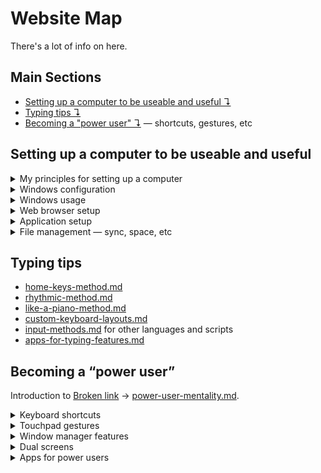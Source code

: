 # Website Map

There's a lot of info on here.&#x20;

## Main Sections

* [Setting up a computer to be useable and useful ↴](website-map.md#setting-up-a-computer-to-be-useable-and-useful)&#x20;
* [Typing tips ↴](website-map.md#typing-tips)&#x20;
* [Becoming a "power user" ↴](website-map.md#becoming-a-power-user) — shortcuts, gestures, etc



## Setting up a computer to be useable and useful

<details>

<summary>My principles for setting up a computer</summary>

* [README (1).md](<../README (1).md> "mention")
* [software-and-os-configuration.md](../principles-of-setup/software-and-os-configuration.md "mention") — Configuring the operating system to be uninvasive
* [hardware-selection](../principles-of-setup/hardware-selection/ "mention") — Choosing hardware that is ergonomic and unobtrusive
* [crafting-your-environment.md](../principles-of-setup/crafting-your-environment.md "mention") — Crafting your computer environment for focus.

</details>

<details>

<summary>Windows configuration</summary>

* Setting up a new Windows installation
* Checking Startup Apps
* Useful third-party apps
* Nuking Edge
* Removing bloatware

</details>

<details>

<summary>Windows usage</summary>

* Tools built in to Windows
* PowerToys — tools to power up your computer
* Handling bugs

</details>

<details>

<summary>Web browser setup</summary>

* My default browser settings
* Good extensions
* Privacy & telemetry
* Passwords & security

</details>

<details>

<summary>Application setup</summary>

Introduction to [Broken link](broken-reference "mention").

* [getting-the-apps-you-need.md](../application-setup/getting-the-apps-you-need.md "mention") in the first place
* [popular-apps-for-purposes.md](../application-setup/popular-apps-for-purposes.md "mention")
* [underrated-useful-apps.md](../application-setup/underrated-useful-apps.md "mention")
* [configuring-large-complex-apps.md](../application-setup/configuring-large-complex-apps.md "mention") (e.g. performance settings in Photoshop)

</details>

<details>

<summary>File management — sync, space, etc</summary>

Introduction to good file management — personal data storage hygiene! (diff between storage and memory)

* Storage usage — windirstat \&sim
* Backup, sync, file streaming — reasons, services, pros & cons
* Directory hierarchy, file nomenclature
* Long-term vs short-term files and what type of hard drive to put them on
* Shortest term: scratch disks, pagefile.sys, swap space

</details>



## Typing tips

* [home-keys-method.md](../typing-tips/home-keys-method.md "mention")&#x20;
* [rhythmic-method.md](../typing-tips/rhythmic-method.md "mention")&#x20;
* [like-a-piano-method.md](../typing-tips/like-a-piano-method.md "mention")&#x20;
* [custom-keyboard-layouts.md](../typing-tips/custom-keyboard-layouts.md "mention")&#x20;
* [input-methods.md](../typing-tips/input-methods.md "mention") for other languages and scripts
* [apps-for-typing-features.md](../typing-tips/apps-for-typing-features.md "mention")



## Becoming a “power user”

Introduction to [Broken link](broken-reference "mention") → [power-user-mentality.md](../being-a-power-user/power-user-mentality.md "mention").

<details>

<summary>Keyboard shortcuts </summary>

[keyboard-shortcuts](../being-a-power-user/keyboard-shortcuts/ "mention") introduction

* [global.md](../being-a-power-user/keyboard-shortcuts/global.md "mention")&#x20;
* [windows.md](../being-a-power-user/keyboard-shortcuts/windows.md "mention")&#x20;
* [linux.md](../being-a-power-user/keyboard-shortcuts/linux.md "mention")&#x20;

</details>

<details>

<summary>Touchpad gestures</summary>

[touchpad-gestures](../being-a-power-user/touchpad-gestures/ "mention")

</details>

<details>

<summary>Window manager features</summary>

* Tiling windows
* Virtual desktops
*

</details>

<details>

<summary>Dual screens</summary>

* Unusual multi-screen solutions (using a phone/tablet as the second monitor)

</details>

<details>

<summary>Apps for power users</summary>



</details>





